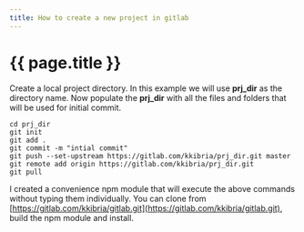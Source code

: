 ```yaml
---
title: How to create a new project in gitlab
---
```


# {{ page.title }}

Create a local project directory. In this example we will use **prj\_dir** as the directory name. Now populate the **prj\_dir** with all the files and folders that will be used for initial commit.

```text
cd prj_dir
git init
git add .
git commit -m "intial commit"
git push --set-upstream https://gitlab.com/kkibria/prj_dir.git master
git remote add origin https://gitlab.com/kkibria/prj_dir.git
git pull
```

I created a convenience npm module that will execute the above commands without typing them individually. You can clone from [https://gitlab.com/kkibria/gitlab.git](https://gitlab.com/kkibria/gitlab.git), build the npm module and install.